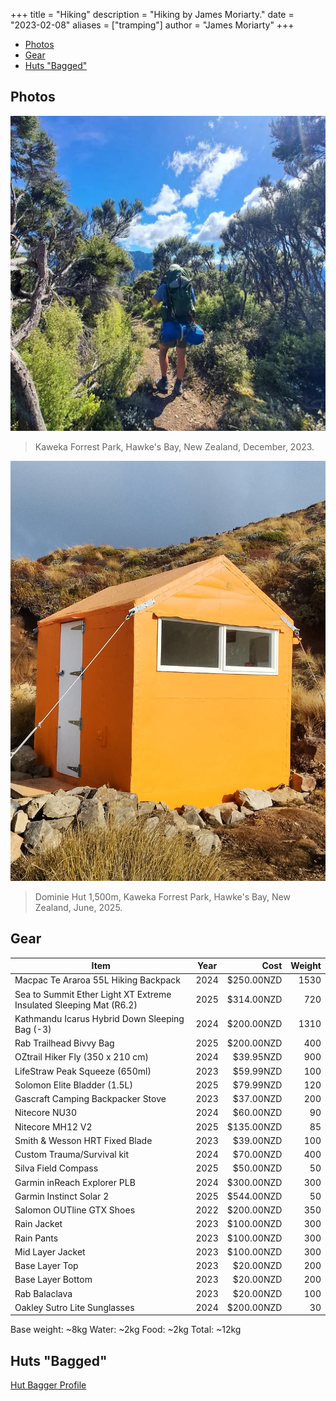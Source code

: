 +++
title = "Hiking"
description = "Hiking by James Moriarty."
date = "2023-02-08"
aliases = ["tramping"]
author = "James Moriarty"
+++

- [Photos](#photos)
- [Gear](#gear)
- [Huts "Bagged"](#huts-bagged)

## Photos

[![Kaweka Forrest Park, Hawke's Bay, New Zealand, December, 2023](/images/hiking/hiking-kiwi-saddle-1.webp)](/images/hiking/hiking-kiwi-saddle-1.webp)
> Kaweka Forrest Park, Hawke's Bay, New Zealand, December, 2023.

[![Dominie Hut 1,500m, Kaweka Forrest Park, Hawke's Bay, New Zealand, June, 2025](/images/hiking/hiking-dominie-hut.png)](/images/hiking/hiking-dominie-hut.png)
> Dominie Hut 1,500m, Kaweka Forrest Park, Hawke's Bay, New Zealand, June, 2025.

## Gear

| Item                                              | Year | Cost       | Weight |
| ------------------------------------------------- |:----:| ----------:| ------:|
| Macpac Te Araroa 55L Hiking Backpack              | 2024 | $250.00NZD | 1530   |
| Sea to Summit Ether Light XT Extreme Insulated Sleeping Mat (R6.2) | 2025 |  $314.00NZD | 720    |
| Kathmandu Icarus Hybrid Down Sleeping Bag (-3)    | 2024 | $200.00NZD | 1310   |
| Rab Trailhead Bivvy Bag                           | 2025 | $200.00NZD | 400    |
| OZtrail Hiker Fly (350 x 210 cm)                  | 2024 |  $39.95NZD | 900    |
| LifeStraw Peak Squeeze (650ml)                    | 2023 |  $59.99NZD | 100    |
| Solomon Elite Bladder (1.5L)                      | 2025 |  $79.99NZD | 120    |
| Gascraft Camping Backpacker Stove                 | 2023 |  $37.00NZD | 200    |
| Nitecore NU30                                     | 2024 |  $60.00NZD |  90    |
| Nitecore MH12 V2                                  | 2025 | $135.00NZD |  85    |
| Smith & Wesson HRT Fixed Blade                    | 2023 |  $39.00NZD | 100    |
| Custom Trauma/Survival kit                        | 2024 |  $70.00NZD | 400    |
| Silva Field Compass                               | 2025 |  $50.00NZD |  50    |
| Garmin inReach Explorer PLB                       | 2024 | $300.00NZD | 300    |
| Garmin Instinct Solar 2                           | 2025 | $544.00NZD |  50    |
| Salomon OUTline GTX Shoes                         | 2022 | $200.00NZD | 350    |
| Rain Jacket                                       | 2023 | $100.00NZD | 300    |
| Rain Pants                                        | 2023 | $100.00NZD | 300    |
| Mid Layer Jacket                                  | 2023 | $100.00NZD | 300    |
| Base Layer Top                                    | 2023 |  $20.00NZD | 200    |
| Base Layer Bottom                                 | 2023 |  $20.00NZD | 200    |
| Rab Balaclava                                     | 2023 |  $20.00NZD | 100    |
| Oakley Sutro Lite Sunglasses                      | 2024 | $200.00NZD |  30    |

Base weight: ~8kg Water: ~2kg Food: ~2kg Total: ~12kg

## Huts "Bagged"

[Hut Bagger Profile](https://hutbagger.co.nz/users/Moriarty)

